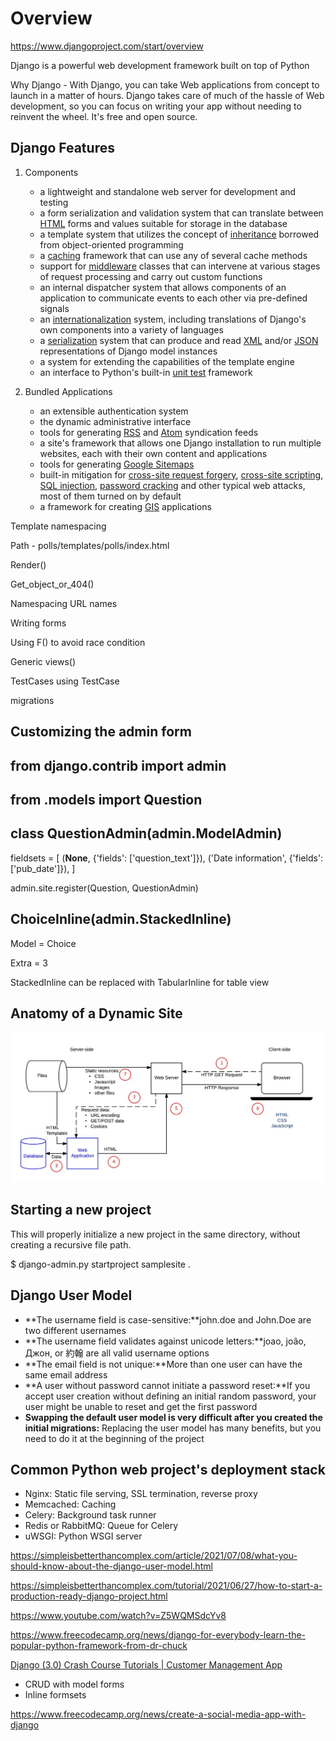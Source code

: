 # Overview

<https://www.djangoproject.com/start/overview>

Django is a powerful web development framework built on top of Python

Why Django - With Django, you can take Web applications from concept to launch in a matter of hours. Django takes care of much of the hassle of Web development, so you can focus on writing your app without needing to reinvent the wheel. It's free and open source.

## Django Features

1. Components
    - a lightweight and standalone web server for development and testing
    - a form serialization and validation system that can translate between [HTML](https://en.wikipedia.org/wiki/HTML) forms and values suitable for storage in the database
    - a template system that utilizes the concept of [inheritance](https://en.wikipedia.org/wiki/Inheritance_(object-oriented_programming)) borrowed from object-oriented programming
    - a [caching](https://en.wikipedia.org/wiki/Web_cache) framework that can use any of several cache methods
    - support for [middleware](https://en.wikipedia.org/wiki/Middleware) classes that can intervene at various stages of request processing and carry out custom functions
    - an internal dispatcher system that allows components of an application to communicate events to each other via pre-defined signals
    - an [internationalization](https://en.wikipedia.org/wiki/Internationalization_and_localization) system, including translations of Django's own components into a variety of languages
    - a [serialization](https://en.wikipedia.org/wiki/Serialization) system that can produce and read [XML](https://en.wikipedia.org/wiki/XML) and/or [JSON](https://en.wikipedia.org/wiki/JSON) representations of Django model instances
    - a system for extending the capabilities of the template engine
    - an interface to Python's built-in [unit test](https://en.wikipedia.org/wiki/Unit_test) framework

2. Bundled Applications
    - an extensible authentication system
    - the dynamic administrative interface
    - tools for generating [RSS](https://en.wikipedia.org/wiki/RSS_(file_format)) and [Atom](https://en.wikipedia.org/wiki/Atom_(standard)) syndication feeds
    - a site's framework that allows one Django installation to run multiple websites, each with their own content and applications
    - tools for generating [Google Sitemaps](https://en.wikipedia.org/wiki/Google_Sitemaps)
    - built-in mitigation for [cross-site request forgery](https://en.wikipedia.org/wiki/Cross-site_request_forgery), [cross-site scripting](https://en.wikipedia.org/wiki/Cross-site_scripting), [SQL injection](https://en.wikipedia.org/wiki/SQL_injection), [password cracking](https://en.wikipedia.org/wiki/Password_cracking) and other typical web attacks, most of them turned on by default
    - a framework for creating [GIS](https://en.wikipedia.org/wiki/Geographic_information_system) applications

Template namespacing

Path - polls/templates/polls/index.html

Render()

Get_object_or_404()

Namespacing URL names

Writing forms

Using F() to avoid race condition

Generic views()

TestCases using TestCase

migrations

## Customizing the admin form

## from django.contrib import admin

## from .models import Question

## class QuestionAdmin(admin.ModelAdmin)

fieldsets = [
(**None**, {'fields': ['question_text']}),
('Date information', {'fields': ['pub_date']}),
]

admin.site.register(Question, QuestionAdmin)

## ChoiceInline(admin.StackedInline)

Model = Choice

Extra = 3

StackedInline can be replaced with TabularInline for table view

## Anatomy of a Dynamic Site

![image](../../media/Overview-image1.jpg)

## Starting a new project

This will properly initialize a new project in the same directory, without creating a recursive file path.

$ django-admin.py startproject samplesite .

## Django User Model

- **The username field is case-sensitive:**john.doe and John.Doe are two different usernames
- **The username field validates against unicode letters:**joao, joão, Джон, or 約翰 are all valid username options
- **The email field is not unique:**More than one user can have the same email address
- **A user without password cannot initiate a password reset:**If you accept user creation without defining an initial random password, your user might be unable to reset and get the first password
- **Swapping the default user model is very difficult after you created the initial migrations:** Replacing the user model has many benefits, but you need to do it at the beginning of the project

## Common Python web project's deployment stack

- Nginx: Static file serving, SSL termination, reverse proxy
- Memcached: Caching
- Celery: Background task runner
- Redis or RabbitMQ: Queue for Celery
- uWSGI: Python WSGI server

<https://simpleisbetterthancomplex.com/article/2021/07/08/what-you-should-know-about-the-django-user-model.html>

<https://simpleisbetterthancomplex.com/tutorial/2021/06/27/how-to-start-a-production-ready-django-project.html>

<https://www.youtube.com/watch?v=Z5WQMSdcYv8>

<https://www.freecodecamp.org/news/django-for-everybody-learn-the-popular-python-framework-from-dr-chuck>

[Django (3.0) Crash Course Tutorials | Customer Management App](https://www.youtube.com/playlist?list=PL-51WBLyFTg2vW-_6XBoUpE7vpmoR3ztO)

- CRUD with model forms
- Inline formsets

<https://www.freecodecamp.org/news/create-a-social-media-app-with-django>
